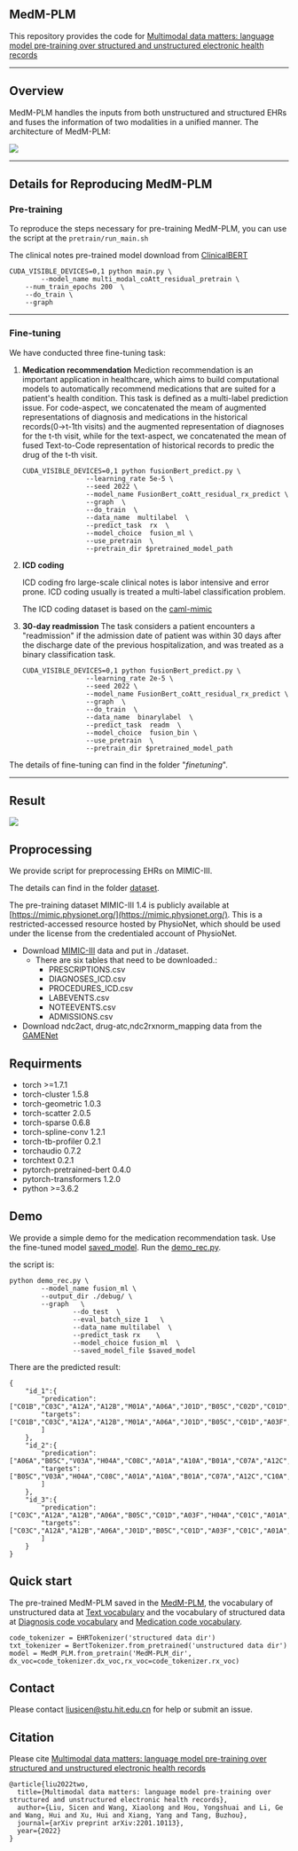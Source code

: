 ## MedM-PLM

This repository provides the code for [Multimodal data matters: language model pre-training over structured and unstructured electronic health records](https://arxiv.org/abs/2201.10113)

---

## Overview

MedM-PLM handles the inputs from both unstructured and structured EHRs and fuses the information of two modalities in a unified manner. The architecture of MedM-PLM:

![](image/README/MedM-PLM.png)


---

## Details for Reproducing MedM-PLM

### Pre-training

To reproduce the steps necessary for pre-training MedM-PLM, you can use the script at the `pretrain/run_main.sh`

The clinical notes pre-trained model download from [ClinicalBERT](https://github.com/kexinhuang12345/clinicalBERT)

```
CUDA_VISIBLE_DEVICES=0,1 python main.py \
        --model_name multi_modal_coAtt_residual_pretrain \
	--num_train_epochs 200  \
	--do_train \
	--graph  
```

---

### Fine-tuning

We have conducted three fine-tuning task:

1) **Medication recommendation**
   Mediction recommendation is an important application in healthcare, which aims to build computational models to automatically recommend medications that are suited for a patient's health condition. This task is defined as a multi-label prediction issue. For code-aspect, we concatenated the meam of augmented representations of diagnosis and medications in the historical records(0->t-1th visits) and the augmented representation of diagnoses for the t-th visit, while for the text-aspect, we concatenated the mean of fused Text-to-Code representation of historical records to predic the drug of the t-th visit.

   ```
   CUDA_VISIBLE_DEVICES=0,1 python fusionBert_predict.py \
                   --learning_rate 5e-5 \
                   --seed 2022 \
                   --model_name FusionBert_coAtt_residual_rx_predict \
                   --graph  \
                   --do_train  \
                   --data_name  multilabel  \
                   --predict_task  rx  \
                   --model_choice  fusion_ml \
                   --use_pretrain  \
                   --pretrain_dir $pretrained_model_path
   ```
2) **ICD coding**

   ICD coding fro large-scale clinical notes is labor intensive and error prone. ICD coding usually is treated a multi-label classification problem.

   The ICD coding dataset is based on the [caml-mimic](https://github.com/jamesmullenbach/caml-mimic)
3) **30-day readmission**
   The task considers a patient encounters a "readmission" if the admission date of patient was within 30 days after the discharge date of the previous hospitalization, and was treated as a binary classification task.

   ```
   CUDA_VISIBLE_DEVICES=0,1 python fusionBert_predict.py \
                   --learning_rate 2e-5 \
                   --seed 2022 \
                   --model_name FusionBert_coAtt_residual_rx_predict \
                   --graph  \
                   --do_train  \
                   --data_name  binarylabel  \
                   --predict_task  readm  \
                   --model_choice  fusion_bin \
                   --use_pretrain  \
                   --pretrain_dir $pretrained_model_path
   ```

The details of fine-tuning can find in the folder "*finetuning*".

---

## Result

![](image/README/1653210546047.png)

## Proprocessing

We provide script for preprocessing EHRs on MIMIC-III.

The details can find in the folder [dataset](./dataset).

The pre-training dataset MIMIC-III 1.4 is publicly available at
[https://mimic.physionet.org/](https://mimic.physionet.org/). This is a restricted-accessed resource hosted by PhysioNet, which should be used under the license from the credentialed account of PhysioNet.

* Download [MIMIC-III]([https://mimic.physionet.org/](https://mimic.physionet.org/)) data and put in ./dataset.
  * There are six tables that need to be downloaded.:
    * PRESCRIPTIONS.csv
    * DIAGNOSES_ICD.csv
    * PROCEDURES_ICD.csv
    * LABEVENTS.csv
    * NOTEEVENTS.csv
    * ADMISSIONS.csv
* Download ndc2act, drug-atc,ndc2rxnorm_mapping data from the [GAMENet](https://github.com/sjy1203/GAMENet)

## Requirments

* torch >=1.7.1
* torch-cluster                      1.5.8
* torch-geometric                    1.0.3
* torch-scatter                      2.0.5
* torch-sparse                       0.6.8
* torch-spline-conv                  1.2.1
* torch-tb-profiler                  0.2.1
* torchaudio                         0.7.2
* torchtext                          0.2.1
* pytorch-pretrained-bert            0.4.0
* pytorch-transformers               1.2.0
* python >=3.6.2

## Demo

We provide a simple demo for the medication recommendation  task. Use the fine-tuned model [saved_model](./saved_model). Run the [demo_rec.py](./finetuing/demo_rec.py).

the script is:

```
python demo_rec.py \
		--model_name fusion_ml \
		--output_dir ./debug/ \
		--graph   \
                --do_test  \
                --eval_batch_size 1   \
                --data_name multilabel  \
                --predict_task rx    \
                --model_choice fusion_ml  \
                --saved_model_file $saved_model
```

There are the predicted result:

```
{
    "id_1":{
        "predication":["C01B","C03C","A12A","A12B","M01A","A06A","J01D","B05C","C02D","C01D","A03F","H04A","C01C","A01A","A10A","B01A","N07A","N02A","C07A","A12C","C10A","N01A","A02B","A02A","N02B"],
        "targets":["C01B","C03C","A12A","A12B","M01A","A06A","J01D","B05C","C01D","A03F","H04A","C01C","A01A","A10A","B01A","N07A","C07A","A12C","A04A","C10A","N01A","C09C","A02B","A02A","N02B"
        ]
    },
    "id_2":{
        "predication":["A06A","B05C","V03A","H04A","C08C","A01A","A10A","B01A","C07A","A12C","C10A","A02B","N02B"],
        "targets":["B05C","V03A","H04A","C08C","A01A","A10A","B01A","C07A","A12C","C10A","A02B","A02A","N02B"
        ]
    },
    "id_3":{
        "predication":["C03C","A12A","A12B","A06A","B05C","C01D","A03F","H04A","C01C","A01A","A10A","B01A","N07A","N02A","C07A","A12C","C10A","N01A","A02B","A02A","N02B"],
        "targets":["C03C","A12A","A12B","A06A","J01D","B05C","C01D","A03F","C01C","A01A","A10A","B01A","N07A","N02A","C07A","A12C","C10A","N01A","A02B","N02B"
        ]
    }
}
```
## Quick start
The pre-trained MedM-PLM saved in the [MedM-PLM](./pre-trained%20model/MedM-PLM/), the vocabulary of unstructured data at [Text vocabulary](./pre-trained%20model/MedM-PLM/ClinicalBert/) and the vocabulary of structured data at [Diagnosis code vocabulary](pre-trained%20model/MedM-PLM/dx-vocab.txt) and [Medication code vocabulary](pre-trained%20model/MedM-PLM/rx-vocab.txt).
```
code_tokenizer = EHRTokenizer('structured data dir')
txt_tokenizer = BertTokenizer.from_pretrained('unstructured data dir')
model = MedM_PLM.from_pretrain('MedM-PLM_dir', dx_voc=code_tokenizer.dx_voc,rx_voc=code_tokenizer.rx_voc)
```

## Contact
Please contact [liusicen@stu.hit.edu.cn](liusicen@stu.hit.edu.cn) for help or submit an issue.
## Citation
Please cite [Multimodal data matters: language model pre-training over structured and unstructured electronic health records](https://arxiv.org/abs/2201.10113)
```
@article{liu2022two,
  title={Multimodal data matters: language model pre-training over structured and unstructured electronic health records},
  author={Liu, Sicen and Wang, Xiaolong and Hou, Yongshuai and Li, Ge and Wang, Hui and Xu, Hui and Xiang, Yang and Tang, Buzhou},
  journal={arXiv preprint arXiv:2201.10113},
  year={2022}
}
```